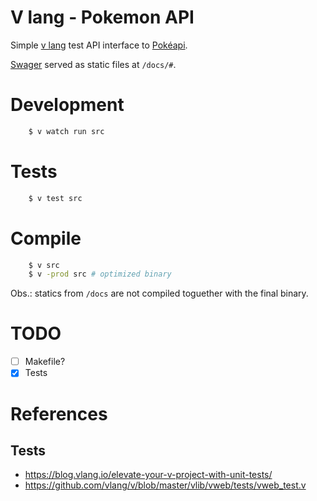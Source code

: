 # V lang - Pokemon API

Simple [v lang](https://vlang.io/) test API interface to [Pokéapi](https://pokeapi.co/).

[Swager](https://swagger.io/) served as static files at `/docs/#`.

# Development

```bash
    $ v watch run src
```

# Tests

```bash
    $ v test src
```

# Compile

```bash
    $ v src
    $ v -prod src # optimized binary
```

Obs.: statics from `/docs` are not compiled toguether with the final binary.

# TODO

- [ ] Makefile?
- [x] Tests

# References

## Tests

- https://blog.vlang.io/elevate-your-v-project-with-unit-tests/
- https://github.com/vlang/v/blob/master/vlib/vweb/tests/vweb_test.v
